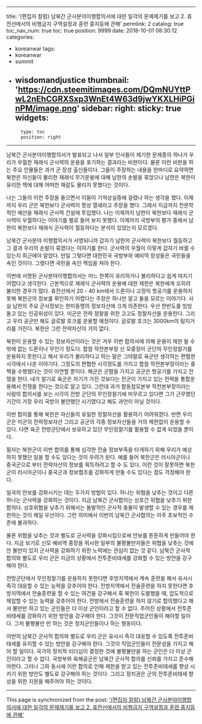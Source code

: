 
---
title: '(편집자 칼럼) 남북간 군사분야이행합의서에 대한 일각의 문제제기를 보고 2. 휴전선에서의 비행금지 구역설정과 훈련 중지등에 관해'
permlink: 2
catalog: true
toc_nav_num: true
toc: true
position: 9999
date: 2018-10-01 08:30:12
categories:
- koreanwar
tags:
- koreanwar
- summit
- wisdomandjustice
thumbnail: 'https://cdn.steemitimages.com/DQmNUYttPwL2nEhCGRXSxp3WnEt4W63d9jwYKXLHiPGinPM/image.png'
sidebar:
    right:
        sticky: true
widgets:
    -
        type: toc
        position: right
---


남북간 군사분야이행합의서가 발표되고 나서 일부 인사들이 제기한 문제중의 하나가 우리가 우월한 재래식 군사력의 운용을 포기하는 결과라는 비판이다. 물론 이런 비판을 하는 주요 인물들은 과거 군 장성 출신들이다. 그들이 주장하는 내용을 한마디로 요약하면 북한은 자신들이 불리한 재래식 무기운용에 대해 남한의 손발을 묶었으나 남한은 북한이 유리한 핵에 대해 어떠한 재갈도 물리지 못했다는 것이다. 

나는 그들의 이런 주장을 들으면서 이들이 기억상실증에 걸렸나 하는 생각을 했다. 이제까지 우리 군은 북한보다 군사력이 항상 열세라고 주장을 했다. 그래서 지금까지 천문학적인 예산을 재래식 군사력 건설에 투입했다. 나는 이제까지 남한이 북한보다 재래식 군사력이 우월하다는 이야기를 별로 들어 보지 못했다. 이제까지 국방부의 평가 중에서 남한이 북한보다 재래식 군사력이 월등하다는 분석이 있었는지 모르겠다. 

남북간 군사분야 이행합의서가 서명되니까 갑자기 남한의 군사력이 북한보다 월등하고 그 결과 우리의 손발이 묶였다는 이야기를 한다. 군사력의 우월이 이렇게 갑자기 바뀔 수 있는지 최근에야 알았다. 만일 그렇다면 대한민국 국방부와 예비역 장성들은 국민들을 속인 것이다. 그랬다면 국민을 속인 책임을 져야 한다. 

이번에 서명된 군사분야이행합의서는 어느 한쪽이 유리하거나 불리하다고 쉽게 따지기 어렵다고 생각한다. 근본적으로 재래식 군사력의 운용에 대한 제한은 북한에게 오히려 불리한 경우가 많다. 휴전선에서 20 - 40 km에서 드론이나 고정익 항공기를 운용하지 못해 북한군의 정보를 확인하기 어렵다는 주장은 하나만 알고 둘을 모르는 이야기다. 사실 남한의 주요 군사정보는 한미동맹의 정보자산에 크게 의존한다. 우선 한반도를 빙빙돌고 있는 인공위성이 있다. 미군은 전략 정찰을 위한 고고도 정찰자산을 운용한다. 그리고 우리 공군만 해도 글로발 호크를 운용할 예정이다. 글로발 호크는 3000km의 탐지거리를 가진다. 북한은 그런 전략자산이 거의 없다. 

북한이 운용할 수 있는 정보자산이라는 것은 겨우 이번 합의서에 의해 운용이 제한 될 수 밖에 없는 드론이나 무인기 정도다. 합참 작전본부장 신 모중장이 군단의 무인정찰기를 운용하지 못한다고 해서 우리가 불리하다고 하는 말은 그야말로 육군만 생각하는 편협한 시각에서 나온 이야기다. 그정도의 편협한 시각정도를 가지고 합참 작전본부장이라는 중책을 수행했다는 것이 아연할 뿐이다. 해군은 군함을 가지고 공군은 항공기를 가지고 전쟁을 한다. 내가 알기로 육군은 자기가 가진 것보다는 전군이 가지고 있는 전력을 통합운용해서 전쟁을 한다는 것으로 알고 있다. 그런데 과거 합동참모본부 작전본부장이라는 사람의 합의서를 보는 시각이 전방 군단의 무인정찰기에 머무르고 있다면 그가 근무했던 기간이 가장 우리 국방이 불안했던 시기였다고 해도 과언이 아닐 것이다. 

이번 합의를 통해 북한은 자신들의 유일한 정찰자산을 활용하기 어려워졌다. 반면 우리 군은 미군의 전략정보자산 그리고 공군의 각종 정보자산들을 거의 제한없이 운용할 수 있다. 다면 육군 전방군단에서 보유하고 있던 무인정찰기를 활용할 수 없게 되었을 뿐이다. 

필자는 북한군이 이번 합의를 통해 심각한 전술 정보부족을 타개하기 위해 우리가 예상하지 못했던 일을 할 수도 있다는 것이 우려가 된다. 예를 들어 북한군은 러시아군이나 중국군으로 부터 전략자산의 정보를 획득하려고 할 수 도 있다. 이런 것이 잘못하면 북한군이 러시아군이나 중국군과 정보협조를 강화하게 만들 수도 있다는 점도 걱정해야 한다. 

일국의 안보를 강화시키는 데는 두가지 방법이 있다. 하나는 위협을 낮추는 것이고 다른 하나는 군사력을 강화하는 것이다. 지금 남북간 군사합의는 상호간 위협을 낮추기 위한 합의다. 상호위협을 낮추기 위해서는 돌발적인 군사적 충돌이 발생할 수 있는 경우를 제한하는 것이 제일 우선이다. 그런 의미에서 이번의 남북간 군사합의는 아주 초보적인 수준에 불과하다. 

물론 위협을 낮추는 것과 별도로 군사력을 강화시킴으로써 안보를 튼튼하게 만들어야 한다. 지금 보기로 신모 예비역 중장을 위시한 일부의 불평불만자들은 위협을 낮추는 것에만 불만이 있지 군사력을 강화하기 위한 노력에는 관심이 없는 것 같다. 남북간 군사적 합의와 별도로 우리 군은 지금의 상황에서 전투준비태세를 강화할 수 있는 방안을 강구해야 한다. 

전방군단에서 무인정찰기를 운용하지 못한다면 후방지역에서 계속 훈련을 해서 유사시 즉각 대응할 수 있는 능력을 갖추어야 한다. 전방지역에서 전술훈련을 하지 못한다면 후방지역에서 전술훈련을 할 수 있는 여건을 강구해서  혹 북한이 도발했을 때, 압도적으로 제압할 수 있는 능력을 갖추어야 한다. 전방에서 전술훈련을 하지 않기로 합의했다고 해서 불만만 하고 있는 군인들은 더 이상 군인이라고 할 수 없다. 주어진 상황에서 전투준비태세를 강화하기 위한 방안을 강구해야 한다. 그것이 전문직업군인들이 해야할 일이다. 그저 불평불만 만 하는 것은 정치군인들이나 하는 행동이다. 

이번의 남북간 군사적 합의와 별도로 우리 군은 유사시 즉각 대응할 수 있도록 전투준비태세를 유지할 수 있는 방안을 강구해야 한다. 그것이 직업군인들이 전문성을 가지고 해야 할 일이다. 국가의 정치적 리더십이 결정한 것에 불평불만을 하는 군인은 더 이상 군인이라고 할 수 없다. 국방부와 육해공군은 남북간 군사적 합의를 신뢰를 가지고 준수해야한다. 그러나 그와 동시에 이런 합의로 인해 제한을 받고 있는 전투준비태세를 향상 시키기 위한 방안도 별도로 강구해야 하는 것이다. 그리고 정치권은 군의 전투준비태세 향상을 위한 지원을 해주어야 하는 것이다.

- - -

This page is synchronized from the post: ['(편집자 칼럼) 남북간 군사분야이행합의서에 대한 일각의 문제제기를 보고 2. 휴전선에서의 비행금지 구역설정과 훈련 중지등에 관해'](https://steemit.com/@wisdomandjustice/2)
